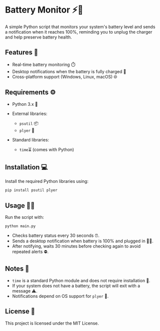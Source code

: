 # Battery Monitor ⚡🔋

A simple Python script that monitors your system's battery level and sends a notification when it reaches 100%, reminding you to unplug the charger and help preserve battery health.

## Features 🎯

- Real-time battery monitoring ⏱️
- Desktop notifications when the battery is fully charged 🔔
- Cross-platform support (Windows, Linux, macOS) 🌐

## Requirements ⚙️

- Python 3.x 🐍
- External libraries:
  - `psutil` 📦
  - `plyer` 📲


- Standard libraries:
  - `time`⏳ (comes with Python)

## Installation 💻

Install the required Python libraries using:

```bash
pip install psutil plyer
```

## Usage 🏃‍♂️

Run the script with:

```bash
python main.py
```

- Checks battery status every 30 seconds ⏰.
- Sends a desktop notification when battery is 100% and plugged in 🔌🔋.
- After notifying, waits 30 minutes before checking again to avoid repeated alerts ⛔.

## Notes 📝

- `time` is a standard Python module and does not require installation 🚫.
- If your system does not have a battery, the script will exit with a message ⚠️.
- Notifications depend on OS support for `plyer`  📱.

## License 📝

This project is licensed under the MIT License.
